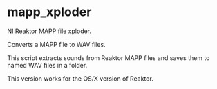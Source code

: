 # mapp_xploder
NI Reaktor MAPP file xploder.

Converts a MAPP file to WAV files.

This script extracts sounds from Reaktor MAPP files and saves them to named WAV files in a folder. 

This version works for the OS/X version of Reaktor. 
